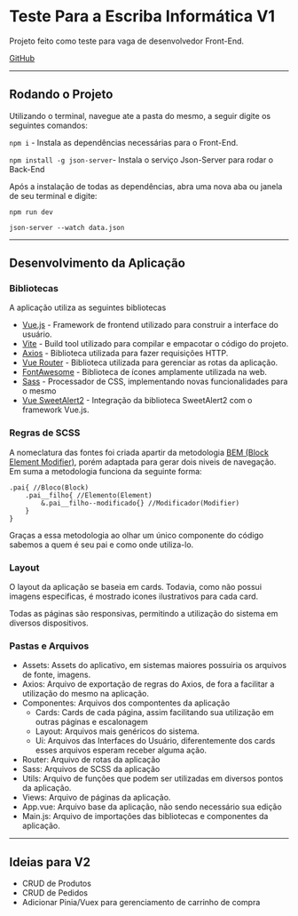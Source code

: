 # Teste Para a Escriba Informática V1

Projeto feito como teste para vaga de desenvolvedor Front-End.

[GitHub](https://github.com/MattTrovao/escriba_test)

---

## Rodando o Projeto
Utilizando o terminal, navegue ate a pasta do mesmo, a seguir digite os seguintes comandos:

`npm i` - Instala as dependências necessárias para o Front-End.

`npm install -g json-server`- Instala o serviço Json-Server para rodar o Back-End

Após a instalação de todas as dependências, abra uma nova aba ou janela de seu terminal e digite:

`npm run dev` 

`json-server --watch data.json`

---

## Desenvolvimento da Aplicação

### Bibliotecas
A aplicação utiliza as seguintes bibliotecas
- [Vue.js](https://vuejs.org/) - Framework de frontend utilizado para construir a interface do usuário.
- [Vite](https://vitejs.dev/) - Build tool utilizado para compilar e empacotar o código do projeto.
- [Axios](https://axios-http.com/) - Biblioteca utilizada para fazer requisições HTTP.
- [Vue Router](https://router.vuejs.org/) - Biblioteca utilizada para gerenciar as rotas da aplicação.
- [FontAwesome](https://fontawesome.com/) - Biblioteca de ícones amplamente utilizada na web.
- [Sass](https://sass-lang.com/) - Processador de CSS, implementando novas funcionalidades para o mesmo
- [Vue SweetAlert2](https://sweetalert2.github.io/) - Integração da biblioteca SweetAlert2 com o framework Vue.js.

### Regras de SCSS
A nomeclatura das fontes foi criada apartir da metodologia [BEM (Block Element Modifier)](https://getbem.com/introduction/), porém adaptada para gerar dois niveis de navegação. Em suma a metodologia funciona da seguinte forma:

```
.pai{ //Bloco(Block)
    .pai__filho{ //Elemento(Element)
        &.pai__filho--modificado{} //Modificador(Modifier)
    }
}
```

Graças a essa metodologia ao olhar um único componente do código sabemos a quem é seu pai e como onde utiliza-lo.

### Layout
O layout da aplicação se baseia em cards. Todavia, como não possui imagens especificas, é mostrado icones ilustrativos para cada card.

Todas as páginas são responsivas, permitindo a utilização do sistema em diversos dispositivos.

### Pastas e Arquivos
- Assets: Assets do aplicativo, em sistemas maiores possuiria os arquivos de fonte, imagens.
- Axios: Arquivo de exportação de regras do Axios, de fora a facilitar a utilização do mesmo na aplicação.
- Componentes: Arquivos dos compontentes da aplicação
    - Cards: Cards de cada página, assim facilitando sua utilização em outras páginas e escalonagem
    - Layout: Arquivos mais genéricos do sistema.
    - Ui: Arquivos das Interfaces do Usuário, diferentemente dos cards esses arquivos esperam receber alguma ação.
- Router: Arquivo de rotas da aplicação
- Sass: Arquivos de SCSS da aplicação
- Utils: Arquivo de funções que podem ser utilizadas em diversos pontos da aplicação.
- Views: Arquivo de páginas da aplicação.
- App.vue: Arquivo base da aplicação, não sendo necessário sua edição
- Main.js: Arquivo de importações das bibliotecas e componentes da aplicação.

---

## Ideias para V2
- CRUD de Produtos
- CRUD de Pedidos
- Adicionar Pinia/Vuex para gerenciamento de carrinho de compra
